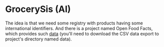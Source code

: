 # GrocerySis (AI)

The idea is that we need some registry with products having some international identifiers. And there is a project named Open Food Facts, which provides such [data](https://world.openfoodfacts.org/data) (you'll need to download the CSV data export to project's directory named data).